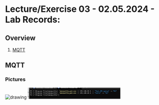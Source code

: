 # Lecture/Exercise 03 - 02.05.2024 - Lab Records:

## Overview
1. [MQTT](/Teamfolder/exercises/exercise03/README.md#MQTT)

## MQTT
### Pictures
<img src="/Teamfolder/pictures/exercise03/MQTT_reciever.png" alt="drawing" width="300"/>
<img src="/Teamfolder/pictures/exercise03/MQTT_sender.png" alt="drawing" width="300"/>